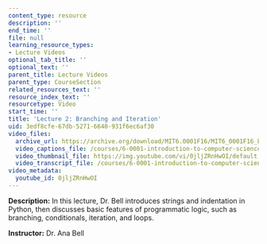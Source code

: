```yaml
---
content_type: resource
description: ''
end_time: ''
file: null
learning_resource_types:
- Lecture Videos
optional_tab_title: ''
optional_text: ''
parent_title: Lecture Videos
parent_type: CourseSection
related_resources_text: ''
resource_index_text: ''
resourcetype: Video
start_time: ''
title: 'Lecture 2: Branching and Iteration'
uid: 3edf8cfe-67db-5271-6640-931f6ec6af30
video_files:
  archive_url: https://archive.org/download/MIT6.0001F16/MIT6_0001F16_Lecture_02_300k.mp4
  video_captions_file: /courses/6-0001-introduction-to-computer-science-and-programming-in-python-fall-2016/8a169eb715615fa0b797f83ff9d20ab8_0jljZRnHwOI.vtt
  video_thumbnail_file: https://img.youtube.com/vi/0jljZRnHwOI/default.jpg
  video_transcript_file: /courses/6-0001-introduction-to-computer-science-and-programming-in-python-fall-2016/d733a4c1bffb18f632d314f93db7cf96_0jljZRnHwOI.pdf
video_metadata:
  youtube_id: 0jljZRnHwOI
---
```


**Description:** In this lecture, Dr. Bell introduces strings and indentation in Python, then discusses basic features of programmatic logic, such as branching, conditionals, iteration, and loops.

**Instructor:** Dr. Ana Bell